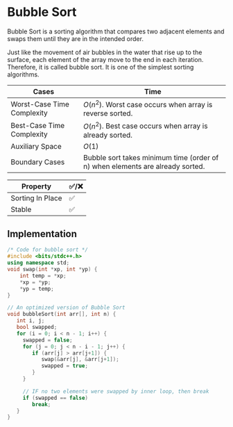 # Bubble Sort

Bubble Sort is a sorting algorithm that compares two adjacent elements and swaps them until they are in the intended order.

Just like the movement of air bubbles in the water that rise up to the surface, each element of the array move to the end in each iteration.
Therefore, it is called bubble sort.
It is one of the simplest sorting algorithms.

| Cases                      | Time                                                                          |
| -------------------------- | ----------------------------------------------------------------------------- |
| Worst-Case Time Complexity | $O(n^2)$. Worst case occurs when array is reverse sorted.        |
| Best-Case Time Complexity  | $O(n^2)$. Best case occurs when array is already sorted.         |
| Auxiliary Space            | $O(1)$                                                          |
| Boundary Cases             | Bubble sort takes minimum time (order of n) when elements are already sorted. |

| Property         | :white_check_mark:/:x: |
| ---------------- | ---------------------- |
| Sorting In Place | :white_check_mark:     |
| Stable           | :white_check_mark:     |

## Implementation

```cpp
/* Code for bubble sort */
#include <bits/stdc++.h>
using namespace std;
void swap(int *xp, int *yp) {
    int temp = *xp;
    *xp = *yp;
    *yp = temp;
}

// An optimized version of Bubble Sort
void bubbleSort(int arr[], int n) {
   int i, j;
   bool swapped;
   for (i = 0; i < n - 1; i++) {
     swapped = false;
     for (j = 0; j < n - i - 1; j++) {
        if (arr[j] > arr[j+1]) {
           swap(&arr[j], &arr[j+1]);
           swapped = true;
        }
     }

     // IF no two elements were swapped by inner loop, then break
     if (swapped == false)
        break;
   }
}
```
